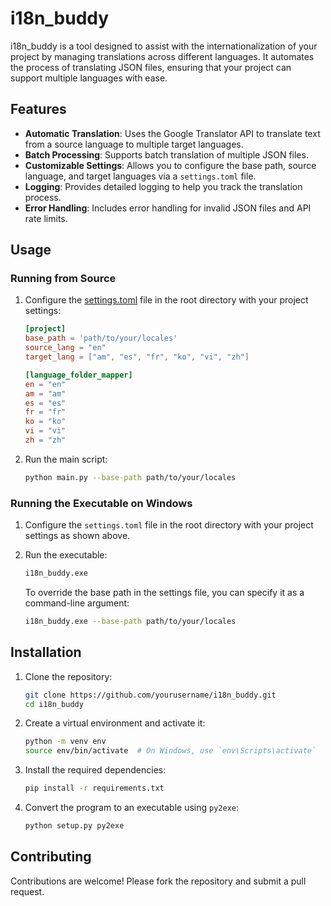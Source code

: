 # i18n_buddy

i18n_buddy is a tool designed to assist with the internationalization of your project by managing translations across different languages. It automates the process of translating JSON files, ensuring that your project can support multiple languages with ease.

## Features

- **Automatic Translation**: Uses the Google Translator API to translate text from a source language to multiple target languages.
- **Batch Processing**: Supports batch translation of multiple JSON files.
- **Customizable Settings**: Allows you to configure the base path, source language, and target languages via a `settings.toml` file.
- **Logging**: Provides detailed logging to help you track the translation process.
- **Error Handling**: Includes error handling for invalid JSON files and API rate limits.

## Usage

### Running from Source

1. Configure the [settings.toml](http://_vscodecontentref_/1) file in the root directory with your project settings:
    ```toml
    [project]
    base_path = 'path/to/your/locales'
    source_lang = "en"
    target_lang = ["am", "es", "fr", "ko", "vi", "zh"]

    [language_folder_mapper]
    en = "en"
    am = "am"
    es = "es"
    fr = "fr"
    ko = "ko"
    vi = "vi"
    zh = "zh"
    ```

2. Run the main script:
    ```sh
    python main.py --base-path path/to/your/locales
    ```

### Running the Executable on Windows

1. Configure the `settings.toml` file in the root directory with your project settings as shown above.

2. Run the executable:
    ```sh
    i18n_buddy.exe
    ```
    To override the base path in the settings file, you can specify it as a command-line argument:
    ```sh
    i18n_buddy.exe --base-path path/to/your/locales
    ```
    

## Installation

1. Clone the repository:
    ```sh
    git clone https://github.com/yourusername/i18n_buddy.git
    cd i18n_buddy
    ```

2. Create a virtual environment and activate it:
    ```sh
    python -m venv env
    source env/bin/activate  # On Windows, use `env\Scripts\activate`
    ```

3. Install the required dependencies:
    ```sh
    pip install -r requirements.txt
    ```

4. Convert the program to an executable using `py2exe`:
    ```sh
    python setup.py py2exe
    ```



## Contributing

Contributions are welcome! Please fork the repository and submit a pull request.
